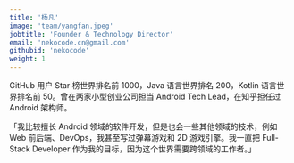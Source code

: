 ```yaml
---
title: '杨凡'
image: 'team/yangfan.jpeg'
jobtitle: 'Founder & Technology Director'
email: 'nekocode.cn@gmail.com'
githubid: 'nekocode'
weight: 1
---
```


GitHub 用户 Star 榜世界排名前 1000，Java 语言世界排名 200，Kotlin 语言世界排名前 50。曾在两家小型创业公司担当 Android Tech Lead，在知乎担任过 Android 架构师。

「我比较擅长 Android 领域的软件开发，但是也会一些其他领域的技术，例如 Web 前后端、DevOps，我甚至写过弹幕游戏和 2D 游戏引擎。我一直把 Full-Stack Developer 作为我的目标，因为这个世界需要跨领域的工作者。」
